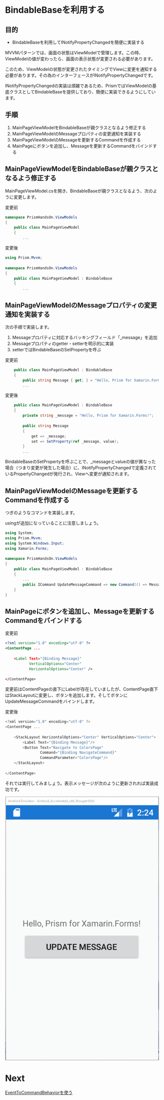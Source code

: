 # BindableBaseを利用する

## 目的  

* BindableBaseを利用してINotifyPropertyChangedを簡便に実装する

MVVMパターンでは、画面の状態はViewModelで管理します。この時、ViewModelの値が変わったら、画面の表示状態が変更される必要があります。

このため、ViewModelの状態が変更されたタイミングでViewに変更を通知する必要があります。その為のインターフェースがINotifyPropertyChangedです。

INotifyPropertyChangedの実装は煩雑であるため、PrismではViewModelの基底クラスとしてBindableBaseを提供しており、簡便に実装できるようにしています。

## 手順  

1. MainPageViewModelをBindableBaseが親クラスとなるよう修正する  
2. MainPageViewModelのMessageプロパティの変更通知を実装する  
3. MainPageViewModelのMessageを更新するCommandを作成する  
4. MainPageにボタンを追加し、Messageを更新するCommandをバインドする

## MainPageViewModelをBindableBaseが親クラスとなるよう修正する  

MainPageViewModel.csを開き、BindableBaseが親クラスとなるよう、次のように変更します。

変更前

```cs
namespace PrismHandsOn.ViewModels
{
    public class MainPageViewModel
    {
        ...
```

変更後

```cs
using Prism.Mvvm;

namespace PrismHandsOn.ViewModels
{
    public class MainPageViewModel : BindableBase
    {
        ...
```

## MainPageViewModelのMessageプロパティの変更通知を実装する  

次の手順で実装します。

1. Messageプロパティに対応するバッキングフィールド「_message」を追加
2. Messageプロパティのgetter・setterを明示的に実装  
2. setterではBindableBaseのSetPropertyを呼ぶ

変更前
```cs
    public class MainPageViewModel : BindableBase
    {
        public string Message { get; } = "Hello, Prism for Xamarin.Forms!";
        ...
```

変更後
```cs
    public class MainPageViewModel : BindableBase
    {
        private string _message = "Hello, Prism for Xamarin.Forms!";

        public string Message
        {
            get => _message;
            set => SetProperty(ref _message, value);
        }
        ...
```

BindableBaseのSetPropertyを呼ぶことで、_messageとvalueの値が異なった場合（つまり変更が発生した場合）に、INotifyPropertyChangedで定義されているPropertyChangedが発行され、Viewへ変更が通知されます。

## MainPageViewModelのMessageを更新するCommandを作成する  

つぎのようなコマンドを実装します。

usingが追加になっていることに注意しましょう。

```cs
using System;
using Prism.Mvvm;
using System.Windows.Input;
using Xamarin.Forms;

namespace PrismHandsOn.ViewModels
{
    public class MainPageViewModel : BindableBase
    {
        ...
        public ICommand UpdateMessageCommand => new Command(() => Message = $"Updated on {DateTime.Now}");
    }
}
```

## MainPageにボタンを追加し、Messageを更新するCommandをバインドする

変更前
```xml
<?xml version="1.0" encoding="utf-8" ?>
<ContentPage ...

	<Label Text="{Binding Message}" 
           VerticalOptions="Center" 
           HorizontalOptions="Center" />

</ContentPage>

```

変更前はContentPageの直下にLabelが存在していましたが、ContentPage直下はStackLayoutに変更し、ボタンを追加します。そしてボタンにUpdateMessageCommandをバインドします。

変更後
```cs
<?xml version="1.0" encoding="utf-8" ?>
<ContentPage ...

    <StackLayout HorizontalOptions="Center" VerticalOptions="Center">
        <Label Text="{Binding Message}"/>
        <Button Text="Navigate to ColorsPage"
                Command="{Binding NavigateCommand}"
                CommandParameter="ColorsPage"/>
    </StackLayout>

</ContentPage>
```
それでは実行してみましょう。表示メッセージが次のように更新されれば実装成功です。

![](assets/04-01.gif)

# Next

[EventToCommandBehaviorを使う](05-EventToCommandBehaviorを使う.md)